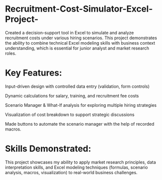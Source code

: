 # Recruitment-Cost-Simulator-Excel-Project-
Created a decision-support tool in Excel to simulate and analyze recruitment costs under various hiring scenarios.
This project demonstrates the ability to combine technical Excel modeling skills with business context understanding, which is essential for junior analyst and market research roles.

# Key Features:

Input-driven design with controlled data entry (validation, form controls)

Dynamic calculations for salary, training, and recruitment fee costs

Scenario Manager & What-If analysis for exploring multiple hiring strategies

Visualization of cost breakdown to support strategic discussions

Made buttons to automate the scenario manager with the help of recorded macros.

# Skills Demonstrated:

This project showcases my ability to apply market research principles, data interpretation skills, and Excel modeling techniques (formulas, scenario analysis, macros, visualization) to real-world business challenges.

